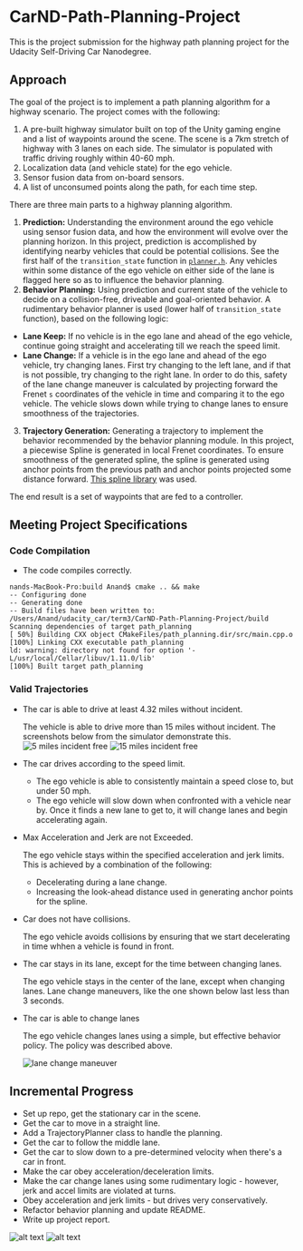 # CarND-Path-Planning-Project

This is the project submission for the highway path planning project for the Udacity Self-Driving Car Nanodegree.

## Approach

The goal of the project is to implement a path planning algorithm for a highway scenario. The project comes with the following:

1. A pre-built highway simulator built on top of the Unity gaming engine and a list of waypoints around the scene. The scene is a 7km stretch of highway with 3 lanes on each side. The simulator is populated with traffic driving roughly within 40-60 mph.
2. Localization data (and vehicle state) for the ego vehicle.
3. Sensor fusion data from on-board sensors.
4. A list of unconsumed points along the path, for each time step.

There are three main parts to a highway planning algorithm.

1. __Prediction:__ Understanding the environment around the ego vehicle using sensor fusion data, and how the environment will evolve over the planning horizon. In this project, prediction is accomplished by identifying nearby vehicles that could be potential collisions. See the first half of the `transition_state` function in [`planner.h`](https://github.com/anandraja13/CarND-Path-Planning-Project/blob/master/src/planner.h). Any vehicles within some distance of the ego vehicle on either side of the lane is flagged here so as to influence the behavior planning.  
2. __Behavior Planning:__ Using prediction and current state of the vehicle to decide on a collision-free, driveable and goal-oriented behavior. A rudimentary behavior planner is used (lower half of `transition_state` function), based on the following logic:

  * __Lane Keep:__ If no vehicle is in the ego lane and ahead of the ego vehicle, continue going straight and accelerating till we reach the speed limit.
  * __Lane Change:__ If a vehicle is in the ego lane and ahead of the ego vehicle, try changing lanes. First try changing to the left lane, and if that is not possible, try changing to the right lane. In order to do this, safety of the lane change maneuver is calculated by projecting forward the Frenet `s` coordinates of the vehicle in time and comparing it to the ego vehicle. The vehicle slows down while trying to change lanes to ensure smoothness of the trajectories.

3. __Trajectory Generation:__ Generating a trajectory to implement the behavior recommended by the behavior planning module. In this project, a piecewise Spline is generated in local Frenet coordinates. To ensure smoothness of the generated spline, the spline is generated using anchor points from the previous path and anchor points projected some distance forward. [This spline library](https://kluge.in-chemnitz.de/opensource/spline/) was used.

The end result is a set of waypoints that are fed to a controller.

## Meeting Project Specifications

### Code Compilation

* The code compiles correctly.

```
nands-MacBook-Pro:build Anand$ cmake .. && make
-- Configuring done
-- Generating done
-- Build files have been written to: /Users/Anand/udacity_car/term3/CarND-Path-Planning-Project/build
Scanning dependencies of target path_planning
[ 50%] Building CXX object CMakeFiles/path_planning.dir/src/main.cpp.o
[100%] Linking CXX executable path_planning
ld: warning: directory not found for option '-L/usr/local/Cellar/libuv/1.11.0/lib'
[100%] Built target path_planning
```

### Valid Trajectories

* The car is able to drive at least 4.32 miles without incident.

  The vehicle is able to drive more than 15 miles without incident. The screenshots below from the simulator demonstrate this.
  ![5 miles incident free](https://github.com/anandraja13/CarND-Path-Planning-Project/blob/master/images/5%20miles%20incident-free.png)
  ![15 miles incident free](https://github.com/anandraja13/CarND-Path-Planning-Project/blob/master/images/best%2015%20miles.png)

* The car drives according to the speed limit.

  * The ego vehicle is able to consistently maintain a speed close to, but under 50 mph.
  * The ego vehicle will slow down when confronted with a vehicle near by. Once it finds a new lane to get to, it will change lanes and begin accelerating again.
  
* Max Acceleration and Jerk are not Exceeded.

  The ego vehicle stays within the specified acceleration and jerk limits. This is achieved by a combination of the following:
  * Decelerating during a lane change.
  * Increasing the look-ahead distance used in generating anchor points for the spline.

* Car does not have collisions.

  The ego vehicle avoids collisions by ensuring that we start decelerating in time whhen a vehicle is found in front.

* The car stays in its lane, except for the time between changing lanes.

  The ego vehicle stays in the center of the lane, except when changing lanes. Lane change maneuvers, like the one shown below last less than 3 seconds.

* The car is able to change lanes
  
  The ego vehicle changes lanes using a simple, but effective behavior policy. The policy was described above.

  ![lane change maneuver](https://github.com/anandraja13/CarND-Path-Planning-Project/blob/master/images/changing%20lanes.png)

## Incremental Progress

* Set up repo, get the stationary car in the scene.
* Get the car to move in a straight line.
* Add a TrajectoryPlanner class to handle the planning.
* Get the car to follow the middle lane.
* Get the car to slow down to a pre-determined velocity when there's a car in front.
* Make the car obey acceleration/deceleration limits.
* Make the car change lanes using some rudimentary logic - however, jerk and accel limits are violated at turns.
* Obey acceleration and jerk limits - but drives very conservatively.
* Refactor behavior planning and update README.
* Write up project report.

![alt text](https://github.com/anandraja13/CarND-Path-Planning-Project/blob/master/images/5%20miles%20incident-free.png)
![alt text](https://github.com/anandraja13/CarND-Path-Planning-Project/blob/master/images/changing%20lanes.png)